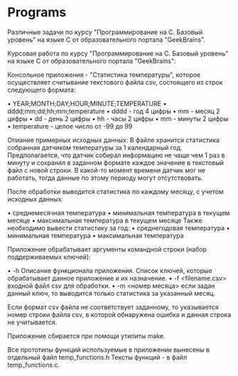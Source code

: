 # Programs

Различные задачи по курсу "Программирование на С. Базовый уровень" на языке C от образовательного портала "GeekBrains".

Курсовая работа по курсу "Программирование на С. Базовый уровень" на языке C от образовательного портала "GeekBrains":

Консольное приложения - "Статистика температуры", которое осуществляет считывание текстового файла csv, состоящего из строк следующего формата:

• YEAR;MONTH;DAY;HOUR;MINUTE;TEMPERATURE
• dddd;mm;dd;hh;mm;temperature
• dddd - год 4 цифры
• mm - месяц 2 цифры
• dd - день 2 цифры
• hh - часы 2 цифры
• mm - минуты 2 цифры
• temperature - целое число от -99 до 99

Опиание примерных исходных данных:
В файле хранится статистика собранная датчиком температуры за 1 календарный год. 
Предполагается, что датчик собирал информацию не чаще чем 1 раз в минуту и сохранял в заданном формате каждое значение в текстовый файл с новой строки. 
В какой-то момент времени датчик мог не работать, тогда данные по этому периоду могут отсутствовать.

После обработки выводится статистика по каждому месяцу, с учетом исходных данных:

• среднемесячная температура
• минимальная температура в текущем месяце
• максимальная температура в текущем месяце
Также необходимо вывести статистику за год:
• среднегодовая температура
• минимальная температура
• максимальная температура

Приложение обрабатывает аргументы командной строки (набор поддерживаемых ключей):

• -h Описание функционала приложения. Список ключей, которые обрабатывает данное приложение и их назначение.
• -f <filename.csv> входной файл csv для обработки.
• -m <номер месяца> если задан данный ключ, то выводится только статистика за указанный месяц.

Если формат csv файла не соответствует заданному, то указывается номер строки файла csv, в которой обнаружена ошибка и данная строка не учитывается.

Приложение сбирается при помощи утилиты make.

Все прототипы функций используемые в приложении вынесены в отдельный файл temp_functions.h
Тексты функций - в файл temp_functions.c.
